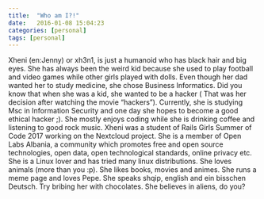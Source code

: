 ```yaml
---
title:  "Who am I?!"
date:   2016-01-08 15:04:23
categories: [personal]
tags: [personal]
---
```

Xheni (en:Jenny) or xh3n1, is just a humanoid who has black hair and big eyes. She has always been the weird kid because she used to play football and video games while other girls played with dolls. Even though her dad wanted her to study medicine, she chose Business Informatics. Did you know that when she was a kid, she wanted to be a hacker ( That was her decision after watching the movie “hackers”). Currently, she is studying Msc in Information Security and one day she hopes to become a good ethical hacker ;). She mostly enjoys coding while she is drinking coffee and listening to good rock music.
Xheni was a student of Rails Girls Summer of Code 2017 working on the Nextcloud project. She is a member of Open Labs Albania, a community which promotes free and open source technologies, open data, open technological standards, online privacy etc. She is a Linux lover and has tried many linux distributions. She loves animals (more than you :p). She likes books, movies and animes. She runs a meme page and loves Pepe. She speaks shqip, english and ein bisschen Deutsch. Try bribing her with chocolates. She believes in aliens, do you? 

